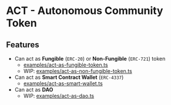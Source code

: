 # ACT - Autonomous Community Token

## Features

* Can act as **Fungible** (`ERC-20`) or **Non-Fungible** (`ERC-721`) token
  * [examples/act-as-fungible-token.ts](../../examples/act-as-fungible-token.ts)
  * WIP: [examples/act-as-non-fungible-token.ts](../../examples/act-as-non-fungible-token.ts)
* Can act as **Smart Contract Wallet** (`ERC-4337`)
  * [examples/act-as-smart-wallet.ts](../../examples/act-as-smart-wallet.ts)
* Can act as **DAO**
  * WIP: [examples/act-as-dao.ts](../../examples/act-as-dao.ts)

